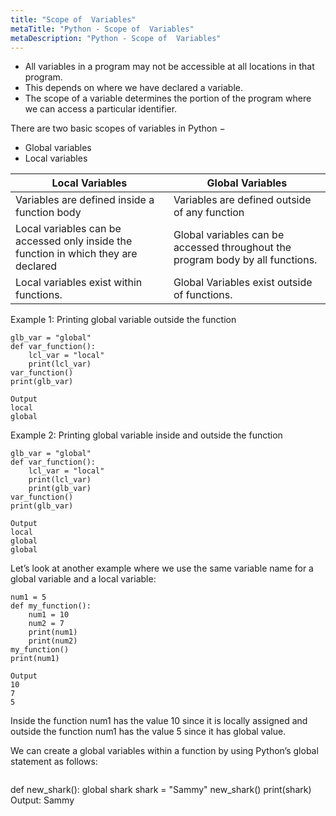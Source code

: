 ```yaml
---
title: "Scope of  Variables"
metaTitle: "Python - Scope of  Variables"
metaDescription: "Python - Scope of  Variables"
---
```


- All variables in a program may not be accessible at all locations in that program.
- This depends on where we have declared a variable.
- The scope of a variable determines the portion of the program where we can access a particular identifier.

There are two basic scopes of variables in Python −

- Global variables
- Local variables

| Local Variables | Global Variables |
| -----------| ----------- | 
| Variables are defined inside a function body | Variables are defined outside of any function |
| Local variables can be accessed only inside the function in which they are declared | Global variables can be accessed throughout the program body by all functions. |
| Local variables exist within functions. | Global Variables exist outside of functions. |

Example 1: Printing global variable outside the function
```                           	
glb_var = "global"
def var_function():
	lcl_var = "local"
	print(lcl_var)
var_function()
print(glb_var)
   
Output
local
global
```

Example 2: Printing global variable inside and outside the function
```
glb_var = "global"
def var_function():
    lcl_var = "local"
    print(lcl_var)
    print(glb_var)
var_function()
print(glb_var)

Output
local
global
global
``` 
Let’s look at another example where we use the same variable name for a global variable and a local variable:
```
num1 = 5
def my_function():
    num1 = 10
    num2 = 7
	print(num1)
	print(num2)
my_function()
print(num1)
 
Output
10
7
5
```
Inside the function num1 has the value 10 since it is locally assigned and outside the function num1 has the value 5 since it has global value.

We can create a global variables within a function by using Python’s global statement as follows:
```
```
def new_shark():
    global shark
	shark = "Sammy"
new_shark()
print(shark)
Output:
Sammy
```

